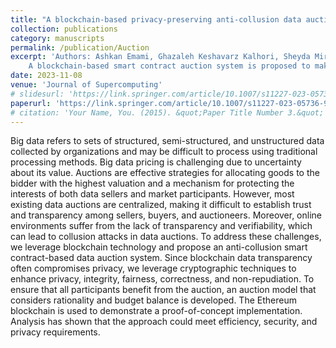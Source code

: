 ```yaml
---
title: "A blockchain-based privacy-preserving anti-collusion data auction mechanism with an off-chain approach"
collection: publications
category: manuscripts
permalink: /publication/Auction
excerpt: 'Authors: Ashkan Emami, Ghazaleh Keshavarz Kalhori, Sheyda Mirzakhani, Mohammad Ali Akhaee <br>
    A blockchain-based smart contract auction system is proposed to make big data trading fair, secure, and private, overcoming trust and collusion issues in centralized auctions.'
date: 2023-11-08
venue: 'Journal of Supercomputing'
# slidesurl: 'https://link.springer.com/article/10.1007/s11227-023-05736-9'
paperurl: 'https://link.springer.com/article/10.1007/s11227-023-05736-9'
# citation: 'Your Name, You. (2015). &quot;Paper Title Number 3.&quot; <i>Journal 1</i>. 1(3).'
---
```


Big data refers to sets of structured, semi-structured, and unstructured data collected by organizations and may be difficult to process using traditional processing methods. Big data pricing is challenging due to uncertainty about its value. Auctions are effective strategies for allocating goods to the bidder with the highest valuation and a mechanism for protecting the interests of both data sellers and market participants. However, most existing data auctions are centralized, making it difficult to establish trust and transparency among sellers, buyers, and auctioneers. Moreover, online environments suffer from the lack of transparency and verifiability, which can lead to collusion attacks in data auctions. To address these challenges, we leverage blockchain technology and propose an anti-collusion smart contract-based data auction system. Since blockchain data transparency often compromises privacy, we leverage cryptographic techniques to enhance privacy, integrity, fairness, correctness, and non-repudiation. To ensure that all participants benefit from the auction, an auction model that considers rationality and budget balance is developed. The Ethereum blockchain is used to demonstrate a proof-of-concept implementation. Analysis has shown that the approach could meet efficiency, security, and privacy requirements.